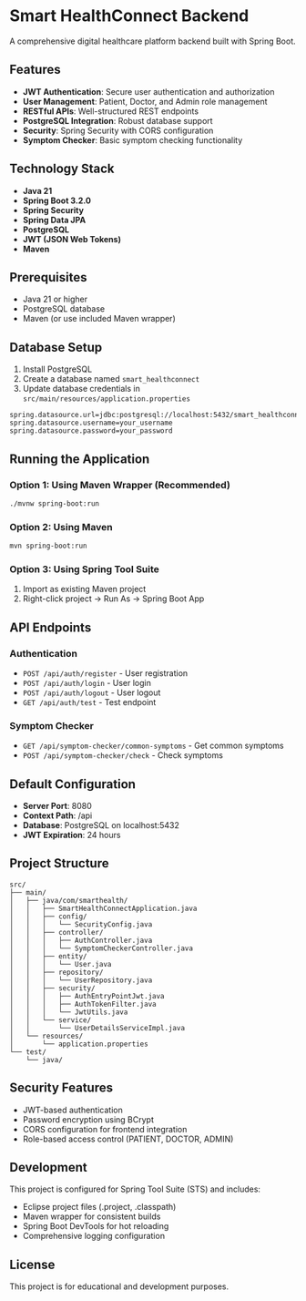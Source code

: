 # Smart HealthConnect Backend

A comprehensive digital healthcare platform backend built with Spring Boot.

## Features

- **JWT Authentication**: Secure user authentication and authorization
- **User Management**: Patient, Doctor, and Admin role management
- **RESTful APIs**: Well-structured REST endpoints
- **PostgreSQL Integration**: Robust database support
- **Security**: Spring Security with CORS configuration
- **Symptom Checker**: Basic symptom checking functionality

## Technology Stack

- **Java 21**
- **Spring Boot 3.2.0**
- **Spring Security**
- **Spring Data JPA**
- **PostgreSQL**
- **JWT (JSON Web Tokens)**
- **Maven**

## Prerequisites

- Java 21 or higher
- PostgreSQL database
- Maven (or use included Maven wrapper)

## Database Setup

1. Install PostgreSQL
2. Create a database named `smart_healthconnect`
3. Update database credentials in `src/main/resources/application.properties`

```properties
spring.datasource.url=jdbc:postgresql://localhost:5432/smart_healthconnect
spring.datasource.username=your_username
spring.datasource.password=your_password
```

## Running the Application

### Option 1: Using Maven Wrapper (Recommended)
```bash
./mvnw spring-boot:run
```

### Option 2: Using Maven
```bash
mvn spring-boot:run
```

### Option 3: Using Spring Tool Suite
1. Import as existing Maven project
2. Right-click project → Run As → Spring Boot App

## API Endpoints

### Authentication
- `POST /api/auth/register` - User registration
- `POST /api/auth/login` - User login
- `POST /api/auth/logout` - User logout
- `GET /api/auth/test` - Test endpoint

### Symptom Checker
- `GET /api/symptom-checker/common-symptoms` - Get common symptoms
- `POST /api/symptom-checker/check` - Check symptoms

## Default Configuration

- **Server Port**: 8080
- **Context Path**: /api
- **Database**: PostgreSQL on localhost:5432
- **JWT Expiration**: 24 hours

## Project Structure

```
src/
├── main/
│   ├── java/com/smarthealth/
│   │   ├── SmartHealthConnectApplication.java
│   │   ├── config/
│   │   │   └── SecurityConfig.java
│   │   ├── controller/
│   │   │   ├── AuthController.java
│   │   │   └── SymptomCheckerController.java
│   │   ├── entity/
│   │   │   └── User.java
│   │   ├── repository/
│   │   │   └── UserRepository.java
│   │   ├── security/
│   │   │   ├── AuthEntryPointJwt.java
│   │   │   ├── AuthTokenFilter.java
│   │   │   └── JwtUtils.java
│   │   └── service/
│   │       └── UserDetailsServiceImpl.java
│   └── resources/
│       └── application.properties
└── test/
    └── java/
```

## Security Features

- JWT-based authentication
- Password encryption using BCrypt
- CORS configuration for frontend integration
- Role-based access control (PATIENT, DOCTOR, ADMIN)

## Development

This project is configured for Spring Tool Suite (STS) and includes:
- Eclipse project files (.project, .classpath)
- Maven wrapper for consistent builds
- Spring Boot DevTools for hot reloading
- Comprehensive logging configuration

## License

This project is for educational and development purposes.
